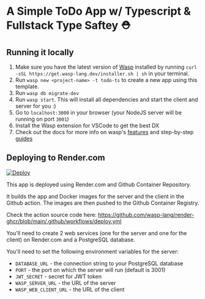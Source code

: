 # A Simple ToDo App w/ Typescript & Fullstack Type Saftey ⛑

## Running it locally

1. Make sure you have the latest version of [Wasp](https://wasp-lang.dev) installed by running `curl -sSL https://get.wasp-lang.dev/installer.sh | sh` in your terminal.
2. Run `wasp new <project-name> -t todo-ts` to create a new app using this template.  
3. Run `wasp db migrate-dev`
4. Run `wasp start`. This will install all dependencies and start the client and server for you :)
5. Go to `localhost:3000` in your browser (your NodeJS server will be running on port `3001`)
6. Install the Wasp extension for VSCode to get the best DX
7. Check out the docs for more info on wasp's [features](https://wasp-lang.dev/docs/language/features) and step-by-step [guides](https://wasp-lang.dev/docs)

## Deploying to Render.com

[![Deploy](https://github.com/wasp-lang/render-ghcr/actions/workflows/deploy.yml/badge.svg)](https://github.com/wasp-lang/render-ghcr/actions/workflows/deploy.yml)

This app is deployed using Render.com and Github Container Repository. 

It builds the app and Docker images for the server and the client in the Github action. The images are then pushed to the Github Container Registry. 

Check the action source code here: https://github.com/wasp-lang/render-ghcr/blob/main/.github/workflows/deploy.yml 

You'll need to create 2 web services (one for the server and one for the client) on Render.com and a PostgreSQL database.

You'll need to set the following environment variables for the server:
- `DATABASE_URL` - the connection string to your PostgreSQL database
- `PORT` - the port on which the server will run (default is 3001)
- `JWT_SECRET` - secret for JWT token
- `WASP_SERVER_URL` - the URL of the server
- `WASP_WEB_CLIENT_URL` - the URL of the client
